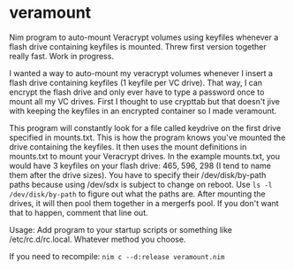 # veramount
Nim program to auto-mount Veracrypt volumes using keyfiles whenever a flash drive containing keyfiles is mounted. Threw first version together really fast. Work in progress.


I wanted a way to auto-mount my veracrypt volumes whenever I insert a flash drive containing keyfiles (1 keyfile per VC drive). That way, I can encrypt the flash drive and only ever have to type a password once to mount all my VC drives. First I thought to use crypttab but that doesn't jive with keeping the keyfiles in an encrypted container so I made veramount.

This program will constantly look for a file called keydrive on the first drive specified in mounts.txt. This is how the program knows you've mounted the drive containing the keyfiles. It then uses the mount definitions in mounts.txt to mount your Veracrypt drives. In the example mounts.txt, you would have 3 keyfiles on your flash drive: 465, 596, 298 (I tend to name them after the drive sizes). You have to specify their /dev/disk/by-path paths because using /dev/sdx is subject to change on reboot. Use `ls -l /dev/disk/by-path` to figure out what the paths are. After mounting the drives, it will then pool them together in a mergerfs pool. If you don't want that to happen, comment that line out.

Usage: Add program to your startup scripts or something like /etc/rc.d/rc.local. Whatever method you choose.

If you need to recompile: `nim c --d:release veramount.nim`
